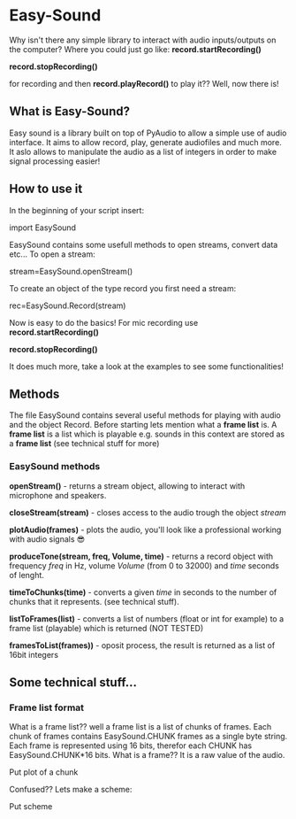 # Easy-Sound
Why isn't there any simple library to interact with audio inputs/outputs on the computer? Where you could just go like:
**record.startRecording()**

**record.stopRecording()**

for recording and then **record.playRecord()** to play it?? Well, now there is!

## What is Easy-Sound?
Easy sound is a library built on top of PyAudio to allow a simple use of audio interface. It aims to allow record, play, generate audiofiles and much more. It aslo allows to manipulate the audio as a list of integers in order to make signal processing easier!

## How to use it
In the beginning of your script insert:

import EasySound

EasySound contains some usefull methods to open streams, convert data etc... To open a stream:

stream=EasySound.openStream()

To create an object of the type record you first need a stream:

rec=EasySound.Record(stream)

Now is easy to do the basics! For mic recording use **record.startRecording()**

**record.stopRecording()**

It does much more, take a look at the examples to see some functionalities!

## Methods
The file EasySound contains several useful methods for playing with audio and the object Record. Before starting lets mention what a **frame list** is. A **frame list** is a list which is playable e.g. sounds in this context are stored as a **frame list** (see technical stuff for more)
### EasySound methods
**openStream()** - returns a stream object, allowing to interact with microphone and speakers.

**closeStream(stream)** - closes access to the audio trough the object *stream*

**plotAudio(frames)** - plots the audio, you'll look like a professional working with audio signals :sunglasses: 

**produceTone(stream, freq, Volume, time)** - returns a record object with frequency *freq* in Hz, volume *Volume* (from 0 to 32000) and *time* seconds of lenght.

**timeToChunks(time)** - converts a given *time* in seconds to the number of chunks that it represents. (see technical stuff).

**listToFrames(list)** - converts a list of numbers (float or int for example) to a frame list (playable) which is returned (NOT TESTED)

**framesToList(frames))** - oposit process, the result is returned as a list of 16bit integers



## Some technical stuff...
### Frame list format
What is a frame list?? well a frame list is a list of chunks of frames. Each chunk of frames contains EasySound.CHUNK frames as a single byte string. Each frame is represented using 16 bits, therefor each CHUNK has EasySound.CHUNK*16 bits. What is a frame?? It is a raw value of the audio.

Put plot of a chunk

Confused?? Lets make a scheme:

Put scheme

